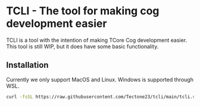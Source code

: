 # TCLI - The tool for making cog development easier

TCLI is a tool with the intention of making TCore Cog development easier. This tool is still WIP, but it does have some basic functionality.

## Installation
Currently we only support MacOS and Linux. Windows is supported through WSL.
```bash
curl -fsSL https://raw.githubusercontent.com/Tectone23/tcli/main/tcli.sh | bash
```
